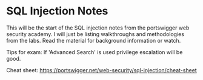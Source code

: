 # SQL Injection Notes

This will be the start of the SQL injection notes from the portswigger web security academy. I will just be listing walkthroughs and methodologies from the labs. Read the material for background information or watch.

Tips for exam: If 'Advanced Search' is used privilege escalation will be good. 

Cheat sheet: https://portswigger.net/web-security/sql-injection/cheat-sheet 

